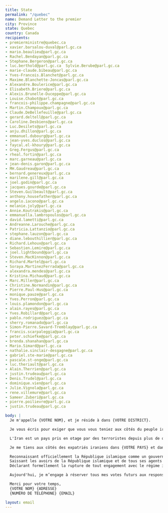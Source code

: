 ```yaml
---
title: State
permalink: "/quebec"
name: Demand Letter to the premier
city: Province
state: Quebec
country: Canada
recipients:
- premierministre@quebec.ca
- xavier.barsalou-duval@parl.gc.ca
- mario.beaulieu@parl.gc.ca
- Rachel.Bendayan@parl.gc.ca
- Stephane.Bergeron@parl.gc.ca
- luc.berthold@parl.gc.ca  Sylvie.Berube@parl.gc.ca
- marie-claude.bibeau@parl.gc.ca
- Yves-Francois.Blanchet@parl.gc.ca
- Maxime.Blanchette-Joncas@parl.gc.ca
- Alexandre.Boulerice@parl.gc.ca
- Elisabeth.Briere@parl.gc.ca
- Alexis.Brunelle-Duceppe@parl.gc.ca
- Louise.Chabot@parl.gc.ca
- francois-philippe.champagne@parl.gc.ca
- Martin.Champoux@parl.gc.ca
- Claude.DeBellefeuille@parl.gc.ca
- gerard.deltell@parl.gc.ca
- Caroline.Desbiens@parl.gc.ca
- Luc.Desilets@parl.gc.ca
- anju.dhillon@parl.gc.ca
- emmanuel.dubourg@parl.gc.ca
- jean-yves.duclos@parl.gc.ca
- faycal.el-khoury@parl.gc.ca
- Greg.Fergus@parl.gc.ca
- rheal.fortin@parl.gc.ca
- marc.garneau@parl.gc.ca
- jean-denis.garon@parl.gc.ca
- MH.Gaudreau@parl.gc.ca
- bernard.genereux@parl.gc.ca
- marilene.gill@parl.gc.ca
- joel.godin@parl.gc.ca
- jacques.gourde@parl.gc.ca
- Steven.Guilbeault@parl.gc.ca
- anthony.housefather@parl.gc.ca
- angelo.iacono@parl.gc.ca
- melanie.joly@parl.gc.ca
- Annie.Koutrakis@parl.gc.ca
- emmanuella.lambropoulos@parl.gc.ca
- david.lametti@parl.gc.ca
- Andreanne.Larouche@parl.gc.ca
- Patricia.Lattanzio@parl.gc.ca
- stephane.lauzon@parl.gc.ca
- diane.lebouthillier@parl.gc.ca
- Richard.Lehoux@parl.gc.ca
- Sebastien.Lemire@parl.gc.ca
- joel.lightbound@parl.gc.ca
- Steven.MacKinnon@parl.gc.ca
- Richard.Martel@parl.gc.ca
- Soraya.MartinezFerrada@parl.gc.ca
- alexandra.mendes@parl.gc.ca
- Kristina.Michaud@parl.gc.ca
- Marc.Miller@parl.gc.ca
- Christine.Normandin@parl.gc.ca
- Pierre.Paul-Hus@parl.gc.ca
- monique.pauze@parl.gc.ca
- Yves.Perron@parl.gc.ca
- louis.plamondon@parl.gc.ca
- alain.rayes@parl.gc.ca
- Yves.Robillard@parl.gc.ca
- pablo.rodriguez@parl.gc.ca
- sherry.romanado@parl.gc.ca
- Simon-Pierre.Savard-Tremblay@parl.gc.ca
- francis.scarpaleggia@parl.gc.ca
- peter.schiefke@parl.gc.ca
- brenda.shanahan@parl.gc.ca
- Mario.Simard@parl.gc.ca
- nathalie.sinclair-desgagne@parl.gc.ca
- gabriel.ste-marie@parl.gc.ca
- pascale.st-onge@parl.gc.ca
- luc.theriault@parl.gc.ca
- Alain.Therrien@parl.gc.ca
- justin.trudeau@parl.gc.ca
- Denis.Trudel@parl.gc.ca
- dominique.vien@parl.gc.ca
- Julie.Vignola@parl.gc.ca
- rene.villemure@parl.gc.ca
- Sameer.Zuberi@parl.gc.ca
- pierre.poilievre@parl.gc.ca
- justin.trudeau@parl.gc.ca

body: |
  Je m'appelle {VOTRE NOM}, et je réside à dans {VOTRE DISTRICT}.

  Je vous écris pour exiger que vous vous teniez aux côtés du peuple iranien contre le régime de la République islamique. Dans le passé, les gouvernements occidentaux ont fait semblant d'être solidaires avec le peuple iranien, mais l’instant d’après, ils ont permis aux responsables du régime d'immigrer dans les pays occidentaux avec des millions de dollars d'argent volé pour vivre une vie de luxe ; ils ont, directement ou indirectement par le biais d'intermédiaires, conclu des accords avec la République islamique qui ont conduit à son maintien.

  L'Iran est un pays pris en otage par des terroristes depuis plus de quatre décennies. Ce régime est le premier État parrain du terrorisme au Moyen-Orient. Ils ont abattu des avions de passagers dans le cadre d'une manœuvre politique. Ils utilisent régulièrement la torture et le sadisme pour maintenir leur emprise sur le pouvoir. C'est un scandale que tous les membres du régime ne soient pas reconnus comme terroristes, que des accords continuent d'être conclus avec eux via des canaux détournés et que le soutien au brave peuple iranien se soit arrêté à de simples déclarations.

  Je me tiens aux côtés des expatriés iraniens dans {VOTRE PAYS} et dans le monde et avec les millions d'Iraniens qui affrontent courageusement ce régime dans leurs rues. J'exige que vous-même et notre gouvernement {PROVINCIAL/FEDERAL} fassiez de même de manière significative en:

  Reconnaissant officiellement la République islamique comme un gouvernement illégitime et le Corps des gardiens de la révolution islamique comme une organisation terroriste,
  Saissant les avoirs de la République islamique et de tous ses agents et en les remettant uniquement à un gouvernement légitime d'Iran,
  Déclarant formellement la rupture de tout engagement avec le régime illégitime.

  Aujourd'hui, je m’engage à réserver tous mes votes futurs aux responsables publics et aux partis qui se tiennent aux côtés du brave peuple iranien, indépendamment de toute autre considération.

  Merci pour votre temps,
  {VOTRE NOM} {ADRESSE}
  {NUMÉRO DE TÉLÉPHONE} {EMAIL}

layout: email
---
```



